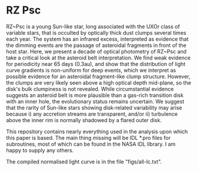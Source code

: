 # RZ Psc

RZ~Psc is a young Sun-like star, long associated with the UXOr class of variable stars,
that is occulted by optically thick dust clumps several times each year. The system has
an infrared excess, interpreted as evidence that the dimming events are the passage of
asteroidal fragments in front of the host star. Here, we present a decade of optical
photometry of RZ~Psc and take a critical look at the asteroid belt interpretation. We
find weak evidence for periodicity near 65 days (0.3au), and show that the distribution
of light curve gradients is non-uniform for deep events, which we interpret as possible
evidence for an asteroidal fragment-like clump structure. However, the clumps are very
likely seen above a high optical depth mid-plane, so the disk's bulk clumpiness is not
revealed. While circumstantial evidence suggests an asteroid belt is more plausible than
a gas-rich transition disk with an inner hole, the evolutionary status remains
uncertain. We suggest that the rarity of Sun-like stars showing disk-related variability
may arise because i) any accretion streams are transparent, and/or ii) turbulence above
the inner rim is normally shadowed by a flared outer disk.

This repository contains nearly everything used in the analysis upon which this paper is
based. The main thing missing will be IDL *.pro files for subroutines, most of which can
be found in the NASA IDL library. I am happy to supply any others.

The compiled normalised light curve is in the file "figs/all-lc.txt".
